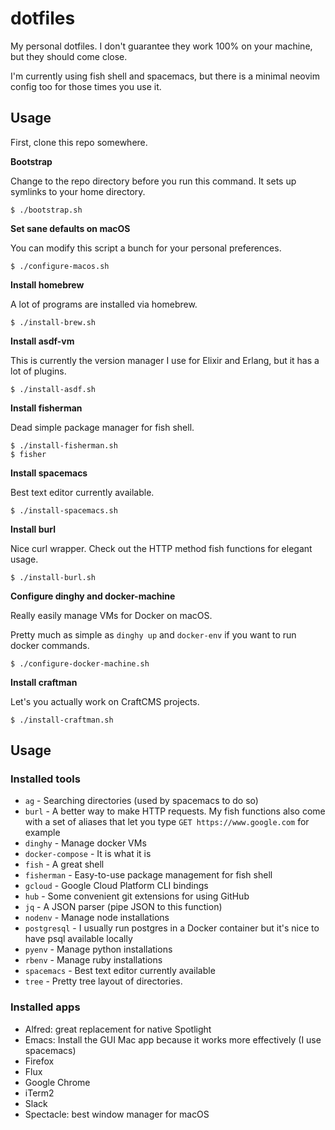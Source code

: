 # dotfiles

My personal dotfiles. I don't guarantee they work 100% on your machine, but they should come close.

I'm currently using fish shell and spacemacs, but there is a minimal neovim config too for those times
you use it.

## Usage

First, clone this repo somewhere.

**Bootstrap**

Change to the repo directory before you run this command. It sets up symlinks to your home directory.

```
$ ./bootstrap.sh
```

**Set sane defaults on macOS**

You can modify this script a bunch for your personal preferences.

```
$ ./configure-macos.sh
```

**Install homebrew**

A lot of programs are installed via homebrew.

```
$ ./install-brew.sh
```

**Install asdf-vm**

This is currently the version manager I use for Elixir and Erlang, but it has a lot of plugins.

```
$ ./install-asdf.sh
```

**Install fisherman**

Dead simple package manager for fish shell.

```
$ ./install-fisherman.sh
$ fisher
```

**Install spacemacs**

Best text editor currently available.

```
$ ./install-spacemacs.sh
```

**Install burl**

Nice curl wrapper. Check out the HTTP method fish functions for elegant usage.

```
$ ./install-burl.sh
```

**Configure dinghy and docker-machine**

Really easily manage VMs for Docker on macOS.

Pretty much as simple as `dinghy up` and `docker-env` if you want
to run docker commands.

```
$ ./configure-docker-machine.sh
```

**Install craftman**

Let's you actually work on CraftCMS projects.

```
$ ./install-craftman.sh
```

## Usage

### Installed tools

- `ag` - Searching directories (used by spacemacs to do so)
- `burl` - A better way to make HTTP requests. My fish functions also come with a set of aliases that let you type `GET https://www.google.com` for example
- `dinghy` - Manage docker VMs
- `docker-compose` - It is what it is
- `fish` - A great shell
- `fisherman` - Easy-to-use package management for fish shell
- `gcloud` - Google Cloud Platform CLI bindings
- `hub` - Some convenient git extensions for using GitHub
- `jq` - A JSON parser (pipe JSON to this function)
- `nodenv` - Manage node installations
- `postgresql` - I usually run postgres in a Docker container but it's nice to have psql available locally
- `pyenv` - Manage python installations
- `rbenv` - Manage ruby installations
- `spacemacs` - Best text editor currently available
- `tree` - Pretty tree layout of directories.

### Installed apps

- Alfred: great replacement for native Spotlight
- Emacs: Install the GUI Mac app because it works more effectively (I use spacemacs)
- Firefox
- Flux
- Google Chrome
- iTerm2
- Slack
- Spectacle: best window manager for macOS
